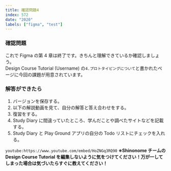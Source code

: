 ```yaml
---
title: 確認問題4
index: 572
date: "2020"
labels: ["figma", "test"]
---
```


### 確認問題

これで Figma の第 4 章は終了です。きちんと理解できているか確認しましょう。  
Design Course Tutorial (Username) の`4.プロトタイピングについて`と書かれたページに今回の課題が用意されています。

### 解答ができたら

1. バージョンを保存する。
2. 以下の解説動画を見て、自分の解答と答え合わせをする。
3. 復習をする。
4. Study Diary に間違っていたところ、学んだことや調べたサイトなどを記載する。
5. Study Diary と Play Ground アプリの自分の Todo リストにチェックを入れる。

`youtube:https://www.youtube.com/embed/HoZNGq3RQ90`
**※Shinonome チームの Design Course Tutorial を編集しないように気をつけてください！万が一してしまった場合は気づいたらすぐに教えてください！**
